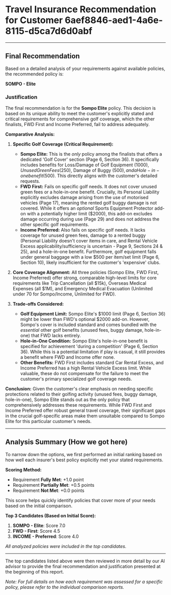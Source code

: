 # Travel Insurance Recommendation for Customer 6aef8846-aed1-4a6e-8115-d5ca7d6d0abf

---

## Final Recommendation
Based on a detailed analysis of your requirements against available policies, the recommended policy is:

**SOMPO - Elite**

### Justification
The final recommendation is for the **Sompo Elite** policy. This decision is based on its unique ability to meet the customer's explicitly stated and critical requirements for comprehensive golf coverage, which the other finalists, FWD First and Income Preferred, fail to address adequately.

**Comparative Analysis:**

1.  **Specific Golf Coverage (Critical Requirement):**
    *   **Sompo Elite:** This is the *only* policy among the finalists that offers a dedicated 'Golf Cover' section (Page 6, Section 36). It specifically includes benefits for Loss/Damage of Golf Equipment ($1000), Unused Green Fees ($250), Damage of Buggy ($500), and a Hole-in-one benefit ($500). This directly aligns with the customer's detailed requests.
    *   **FWD First:** Fails on specific golf needs. It does not cover unused green fees or a hole-in-one benefit. Crucially, its Personal Liability explicitly excludes damage arising from the use of motorised vehicles (Page 17), meaning the rented golf buggy damage is not covered. While it offers an *optional* Sports Equipment Protector add-on with a potentially higher limit ($2000), this add-on excludes damage occurring during use (Page 29) and does not address the other specific golf requirements.
    *   **Income Preferred:** Also fails on specific golf needs. It lacks coverage for unused green fees, damage to a rented buggy (Personal Liability doesn't cover items in care, and Rental Vehicle Excess applicability/sufficiency is uncertain - Page 9, Sections 24 & 25), and a hole-in-one benefit. Furthermore, golf equipment falls under general baggage with a low $500 per item/set limit (Page 6, Section 10), likely insufficient for the customer's 'expensive' clubs.

2.  **Core Coverage Alignment:** All three policies (Sompo Elite, FWD First, Income Preferred) offer strong, comparable high-level limits for core requirements like Trip Cancellation (all $15k), Overseas Medical Expenses (all $1M), and Emergency Medical Evacuation (Unlimited under 70 for Sompo/Income, Unlimited for FWD).

3.  **Trade-offs Considered:**
    *   **Golf Equipment Limit:** Sompo Elite's $1000 limit (Page 6, Section 36) might be lower than FWD's optional $2000 add-on. However, Sompo's cover is included standard and comes bundled with the *essential* other golf benefits (unused fees, buggy damage, hole-in-one) that FWD lacks entirely.
    *   **Hole-in-One Condition:** Sompo Elite's hole-in-one benefit is specified for achievement 'during a competition' (Page 6, Section 36). While this is a potential limitation if play is casual, it still provides a benefit where FWD and Income offer none.
    *   **Other Benefits:** FWD First includes standard Car Rental Excess, and Income Preferred has a high Rental Vehicle Excess limit. While valuable, these do not compensate for the failure to meet the customer's primary specialized golf coverage needs.

**Conclusion:** Given the customer's clear emphasis on needing specific protections related to their golfing activity (unused fees, buggy damage, hole-in-one), Sompo Elite stands out as the only policy that comprehensively addresses these requirements. While FWD First and Income Preferred offer robust general travel coverage, their significant gaps in the crucial golf-specific areas make them unsuitable compared to Sompo Elite for this particular customer's needs.

---

## Analysis Summary (How we got here)
To narrow down the options, we first performed an initial ranking based on how well each insurer's best policy explicitly met your stated requirements.

**Scoring Method:**
- Requirement **Fully Met**: +1.0 point
- Requirement **Partially Met**: +0.5 points
- Requirement **Not Met**: +0.0 points

This score helps quickly identify policies that cover more of your needs based on the initial comparison.

**Top 3 Candidates (Based on Initial Score):**
1. **SOMPO - Elite**: Score 7.0
2. **FWD - First**: Score 4.5
3. **INCOME - Preferred**: Score 4.0

*All analyzed policies were included in the top candidates.*

---

The top candidates listed above were then reviewed in more detail by our AI advisor to provide the final recommendation and justification presented at the beginning of this report.

*Note: For full details on how each requirement was assessed for a specific policy, please refer to the individual comparison reports.*